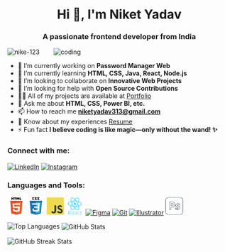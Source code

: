 <h1 align="center">Hi 👋, I'm Niket Yadav</h1>
<h3 align="center">A passionate frontend developer from India</h3>

<img align="right" alt="coding" width="400" src="https://camo.githubusercontent.com/130ffc354b6ee3c8c9e506276e598bf4e19ea7950df203dacf6aeee4fc543a50/68747470733a2f2f616e616c7974696373696e6469616d61672e636f6d2f77702d636f6e74656e742f75706c6f6164732f323031382f31322f646576656c6f7065722d6472696262626c652e676966">

<p align="left"> <img src="https://komarev.com/ghpvc/?username=nike-123&label=Profile%20views&color=0e75b6&style=flat" alt="nike-123" /> </p>

- 🔭 I’m currently working on **Password Manager Web**
- 🌱 I’m currently learning **HTML, CSS, Java, React, Node.js**
- 👯 I’m looking to collaborate on **Innovative Web Projects**
- 🤝 I’m looking for help with **Open Source Contributions**
- 👨‍💻 All of my projects are available at [Portfolio](https://preview--web-dev-portfolio-craft.lovable.app/)
- 💬 Ask me about **HTML, CSS, Power BI, etc.**
- 📫 How to reach me **niketyadav313@gmail.com**
- 📄 Know about my experiences [Resume](https://drive.google.com/file/d/1Dz-yuvzpGnsS1H5JHHqKhvaN-AQ-jgjZ/view?usp=drive_link)
- ⚡ Fun fact **I believe coding is like magic—only without the wand! ✨**

<h3 align="left">Connect with me:</h3>
<p align="left">
<a href="https://linkedin.com/in/niket-yadav-541aba268" target="blank"><img align="center" src="https://raw.githubusercontent.com/rahuldkjain/github-profile-readme-generator/master/src/images/icons/Social/linked-in-alt.svg" alt="LinkedIn" height="30" width="40" /></a>
<a href="https://www.instagram.com/official_aniket_yadav_3132" target="blank"><img align="center" src="https://raw.githubusercontent.com/rahuldkjain/github-profile-readme-generator/master/src/images/icons/Social/instagram.svg" alt="Instagram" height="30" width="40" /></a>
</p>

<h3 align="left">Languages and Tools:</h3>
<p align="left">
<a href="https://www.w3.org/html/" target="_blank" rel="noreferrer"><img src="https://raw.githubusercontent.com/devicons/devicon/master/icons/html5/html5-original-wordmark.svg" alt="HTML5" width="40" height="40"/></a>
<a href="https://www.w3schools.com/css/" target="_blank" rel="noreferrer"><img src="https://raw.githubusercontent.com/devicons/devicon/master/icons/css3/css3-original-wordmark.svg" alt="CSS3" width="40" height="40"/></a>
<a href="https://developer.mozilla.org/en-US/docs/Web/JavaScript" target="_blank" rel="noreferrer"><img src="https://raw.githubusercontent.com/devicons/devicon/master/icons/javascript/javascript-original.svg" alt="JavaScript" width="40" height="40"/></a>
<a href="https://reactjs.org/" target="_blank" rel="noreferrer"><img src="https://raw.githubusercontent.com/devicons/devicon/master/icons/react/react-original-wordmark.svg" alt="React" width="40" height="40"/></a>
<a href="https://www.figma.com/" target="_blank" rel="noreferrer"><img src="https://www.vectorlogo.zone/logos/figma/figma-icon.svg" alt="Figma" width="40" height="40"/></a>
<a href="https://git-scm.com/" target="_blank" rel="noreferrer"><img src="https://www.vectorlogo.zone/logos/git-scm/git-scm-icon.svg" alt="Git" width="40" height="40"/></a>
<a href="https://www.adobe.com/products/illustrator.html" target="_blank" rel="noreferrer"><img src="https://www.vectorlogo.zone/logos/adobe_illustrator/adobe_illustrator-icon.svg" alt="Illustrator" width="40" height="40"/></a>
<a href="https://www.photoshop.com/" target="_blank" rel="noreferrer"><img src="https://raw.githubusercontent.com/devicons/devicon/master/icons/photoshop/photoshop-line.svg" alt="Photoshop" width="40" height="40"/></a>
</p>

<p><img align="left" src="https://github-readme-stats.vercel.app/api/top-langs?username=nike-123&show_icons=true&locale=en&layout=compact" alt="Top Languages" /></p>

<p>&nbsp;<img align="center" src="https://github-readme-stats.vercel.app/api?username=nike-123&show_icons=true&locale=en" alt="GitHub Stats" /></p>

<p><img align="center" src="https://github-readme-streak-stats.herokuapp.com/?user=nike-123&" alt="GitHub Streak Stats" /></p>
